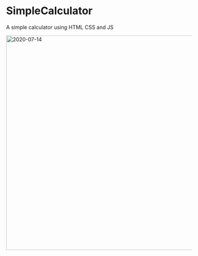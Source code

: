 # SimpleCalculator
A simple calculator using HTML CSS and JS


<img width="582" alt="2020-07-14" src="https://user-images.githubusercontent.com/56153761/87429997-3171d780-c602-11ea-80fb-999cc9170d11.png">
